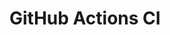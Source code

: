 # GitHub Actions CI



































































































































































































































































































































































































































































































































































































































































































































































































































































































































































































































































































































































































































































































































































